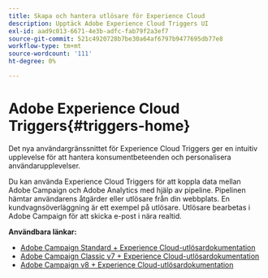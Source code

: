 ```yaml
---
title: Skapa och hantera utlösare för Experience Cloud
description: Upptäck Adobe Experience Cloud Triggers UI
exl-id: aad9c013-6671-4e3b-adfc-fab79f2a3ef7
source-git-commit: 521c4920728b7be30a64af6797b9477695db77e8
workflow-type: tm+mt
source-wordcount: '111'
ht-degree: 0%

---
```


# Adobe Experience Cloud Triggers{#triggers-home}

Det nya användargränssnittet för Experience Cloud Triggers ger en intuitiv upplevelse för att hantera konsumentbeteenden och personalisera användarupplevelser.

Du kan använda Experience Cloud Triggers för att koppla data mellan Adobe Campaign och Adobe Analytics med hjälp av pipeline. Pipelinen hämtar användarens åtgärder eller utlösare från din webbplats. En kundvagnsöverläggning är ett exempel på utlösare. Utlösare bearbetas i Adobe Campaign för att skicka e-post i nära realtid.

**Användbara länkar:**

* [Adobe Campaign Standard + Experience Cloud-utlösardokumentation](https://experienceleague.adobe.com/docs/campaign-standard/using/integrating-with-adobe-cloud/working-with-campaign-and-triggers/about-adobe-experience-cloud-triggers.html)
* [Adobe Campaign Classic v7 + Experience Cloud-utlösardokumentation](https://experienceleague.adobe.com/docs/campaign-classic/using/integrating-with-adobe-experience-cloud/experience-triggers/about-triggers.html)
* [Adobe Campaign v8 + Experience Cloud-utlösardokumentation](https://experienceleague.adobe.com/docs/campaign/campaign-v8/connect/ac-triggers.html)
